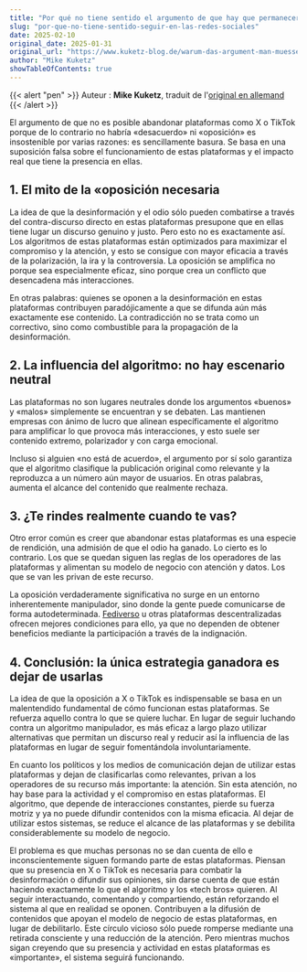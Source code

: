 ```yaml
---
title: "Por qué no tiene sentido el argumento de que hay que permanecer en las redes sociales para ofrecer oposición"
slug: "por-que-no-tiene-sentido-seguir-en-las-redes-sociales"
date: 2025-02-10
original_date: 2025-01-31
original_url: "https://www.kuketz-blog.de/warum-das-argument-man-muesse-in-sozialen-netzwerken-bleiben-um-opposition-zu-leisten-voelliger-unsinn-ist/"
author: "Mike Kuketz"
showTableOfContents: true
---
```

{{< alert "pen" >}}
Auteur : **Mike Kuketz**, traduit de l'[original en allemand](https://www.kuketz-blog.de/warum-das-argument-man-muesse-in-sozialen-netzwerken-bleiben-um-opposition-zu-leisten-voelliger-unsinn-ist/)
{{< /alert >}}

El argumento de que no es posible abandonar plataformas como X o TikTok porque de lo contrario no habría «desacuerdo» ni «oposición» es insostenible por varias razones: es sencillamente basura. Se basa en una suposición falsa sobre el funcionamiento de estas plataformas y el impacto real que tiene la presencia en ellas.

## 1. El mito de la «oposición necesaria
La idea de que la desinformación y el odio sólo pueden combatirse a través del contra-discurso directo en estas plataformas presupone que en ellas tiene lugar un discurso genuino y justo. Pero esto no es exactamente así. Los algoritmos de estas plataformas están optimizados para maximizar el compromiso y la atención, y esto se consigue con mayor eficacia a través de la polarización, la ira y la controversia. La oposición se amplifica no porque sea especialmente eficaz, sino porque crea un conflicto que desencadena más interacciones.

En otras palabras: quienes se oponen a la desinformación en estas plataformas contribuyen paradójicamente a que se difunda aún más exactamente ese contenido. La contradicción no se trata como un correctivo, sino como combustible para la propagación de la desinformación.

## 2. La influencia del algoritmo: no hay escenario neutral
Las plataformas no son lugares neutrales donde los argumentos «buenos» y «malos» simplemente se encuentran y se debaten. Las mantienen empresas con ánimo de lucro que alinean específicamente el algoritmo para amplificar lo que provoca más interacciones, y esto suele ser contenido extremo, polarizador y con carga emocional.

Incluso si alguien «no está de acuerdo», el argumento por sí solo garantiza que el algoritmo clasifique la publicación original como relevante y la reproduzca a un número aún mayor de usuarios. En otras palabras, aumenta el alcance del contenido que realmente rechaza.

## 3. ¿Te rindes realmente cuando te vas?
Otro error común es creer que abandonar estas plataformas es una especie de rendición, una admisión de que el odio ha ganado. Lo cierto es lo contrario. Los que se quedan siguen las reglas de los operadores de las plataformas y alimentan su modelo de negocio con atención y datos. Los que se van les privan de este recurso.

La oposición verdaderamente significativa no surge en un entorno inherentemente manipulador, sino donde la gente puede comunicarse de forma autodeterminada. [Fediverso](https://pt.wikipedia.org/wiki/Fediverso) u otras plataformas descentralizadas ofrecen mejores condiciones para ello, ya que no dependen de obtener beneficios mediante la participación a través de la indignación.

## 4. Conclusión: la única estrategia ganadora es dejar de usarlas
La idea de que la oposición a X o TikTok es indispensable se basa en un malentendido fundamental de cómo funcionan estas plataformas. Se refuerza aquello contra lo que se quiere luchar. En lugar de seguir luchando contra un algoritmo manipulador, es más eficaz a largo plazo utilizar alternativas que permitan un discurso real y reducir así la influencia de las plataformas en lugar de seguir fomentándola involuntariamente.

En cuanto los políticos y los medios de comunicación dejan de utilizar estas plataformas y dejan de clasificarlas como relevantes, privan a los operadores de su recurso más importante: la atención. Sin esta atención, no hay base para la actividad y el compromiso en estas plataformas. El algoritmo, que depende de interacciones constantes, pierde su fuerza motriz y ya no puede difundir contenidos con la misma eficacia. Al dejar de utilizar estos sistemas, se reduce el alcance de las plataformas y se debilita considerablemente su modelo de negocio.

El problema es que muchas personas no se dan cuenta de ello e inconscientemente siguen formando parte de estas plataformas. Piensan que su presencia en X o TikTok es necesaria para combatir la desinformación o difundir sus opiniones, sin darse cuenta de que están haciendo exactamente lo que el algoritmo y los «tech bros» quieren. Al seguir interactuando, comentando y compartiendo, están reforzando el sistema al que en realidad se oponen. Contribuyen a la difusión de contenidos que apoyan el modelo de negocio de estas plataformas, en lugar de debilitarlo. Este círculo vicioso sólo puede romperse mediante una retirada consciente y una reducción de la atención. Pero mientras muchos sigan creyendo que su presencia y actividad en estas plataformas es «importante», el sistema seguirá funcionando.
